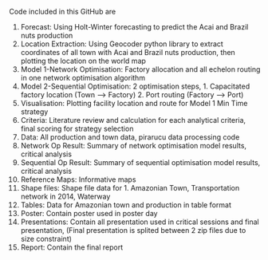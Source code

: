 Code included in this GitHub are
1. Forecast: Using Holt-Winter forecasting to predict the Acai and Brazil nuts production
2. Location Extraction: Using Geocoder python library to extract coordinates of all town with Acai and Brazil nuts production, then plotting the location on the world map
3. Model 1-Network Optimisation: Factory allocation and all echelon routing in one network optimisation algorithm
4. Model 2-Sequential Optimisation: 2 optimisation steps, 1. Capacitated factory location (Town --> Factory) 2. Port routing (Factory --> Port) 
5. Visualisation: Plotting facility location and route for Model 1 Min Time strategy
6. Criteria: Literature review and calculation for each analytical criteria, final scoring for strategy selection
7. Data: All production and town data, pirarucu data processing code
8. Network Op Result: Summary of network optimisation model results, critical analysis
9. Sequential Op Result: Summary of sequential optimisation model results, critical analysis
10. Reference Maps: Informative maps
11. Shape files: Shape file data for 1. Amazonian Town, Transportation network in 2014, Waterway
12. Tables: Data for Amazonian town and production in table format
13. Poster: Contain poster used in poster day
14. Presentations: Contain all presentation used in critical sessions and final presentation, (Final presentation is splited between 2 zip files due to size constraint)
15. Report: Contain the final report
